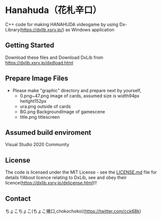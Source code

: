 # Hanahuda（花札辛口）

C++ code for making HANAHUDA videogame by using Dx-Library(https://dxlib.xsrv.jp/) as Windows application

## Getting Started

Download these files and Download DxLib from https://dxlib.xsrv.jp/dxdload.html

## Prepare Image Files

- Please make "graphic" directory and prepare next by yourself,
  - 0.png~47.png   image of cards, assumed size is width94px heitght152px
  - ura.png   outside of cards
  - BG.png   BackgroundImage of gamescene
  - title.png   titlescreen

## Assumed build enviroment

Visual Studio 2020 Community

## License

The code is licensed under the MIT License - see the [LICENSE.md](LICENSE.md) file for details
!!About licence relating to DxLib, see and obey their licence(https://dxlib.xsrv.jp/dxlicense.html)!!

## Contact
ちょこちょこ(ちょこ猪口,chokochoko)(https://twitter.com/cck68k)
